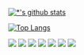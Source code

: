 [![*'s github stats](https://github-readme-stats.vercel.app/api?username=SNGYNGJIN)](https://github.com/SNGYNGJIN)

[![Top Langs](https://github-readme-stats.vercel.app/api/top-langs/?username=SNGYNGJIN)](https://github.com/SNGYNGJIN/github-readme-stats)

<img src="https://img.shields.io/badge/java-007396?style=for-the-badge&logo=java&logoColor=white"> <img src="https://img.shields.io/badge/spring-6DB33F?style=for-the-badge&logo=spring&logoColor=white">
<img src="https://img.shields.io/badge/oracle-F80000?style=for-the-badge&logo=oracle&logoColor=white"> <img src="https://img.shields.io/badge/mysql-4479A1?style=for-the-badge&logo=mysql&logoColor=white">
<img src="https://img.shields.io/badge/git-F05032?style=for-the-badge&logo=git&logoColor=white">
<img src="https://img.shields.io/badge/apachemaven-#C71A36?style=for-the-badge&logo=apachemaven&logoColor=white">
<img src="https://img.shields.io/badge/gradle-#02303A?style=for-the-badge&logo=gradle&logoColor=white">
